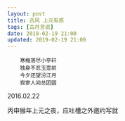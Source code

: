 ```yaml
---
layout: post
title: 古风 上元有感
tags: [古月言说]
date: 2019-02-19 21:00
updated: 2019-02-19 21:00
---
```


        寒梅落尽小亭轩
        独身不忍玉壶前
        今夕还望汾江月
        寂寥人间总团圆
         
         
2016.02.22

丙申猴年上元之夜，应吐槽之外邀约写就
        
